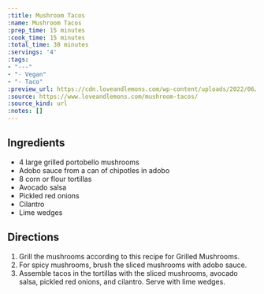 ```yaml
---
:title: Mushroom Tacos
:name: Mushroom Tacos
:prep_time: 15 minutes
:cook_time: 15 minutes
:total_time: 30 minutes
:servings: '4'
:tags:
- "---"
- "- Vegan"
- "- Taco"
:preview_url: https://cdn.loveandlemons.com/wp-content/uploads/2022/06/mushroom-tacos-150x150.jpg
:source: https://www.loveandlemons.com/mushroom-tacos/
:source_kind: url
:notes: []
---
```


## Ingredients
- 4  large grilled portobello mushrooms
- Adobo sauce from a can of chipotles in adobo
- 8  corn or flour tortillas
- Avocado salsa
- Pickled red onions
- Cilantro
- Lime wedges


## Directions
1. Grill the mushrooms according to this recipe for Grilled Mushrooms.
2. For spicy mushrooms, brush the sliced mushrooms with adobo sauce.
3. Assemble tacos in the tortillas with the sliced mushrooms, avocado salsa, pickled red onions, and cilantro. Serve with lime wedges.
